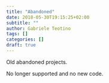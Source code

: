 ```yaml
---
title: "Abandoned"
date: 2018-05-30T19:15:25+02:00
subtitle: ""
author: Gabriele Teotino
tags: []
categories: []
draft: true
---
```


Old abandoned projects.

No longer supported and no new code.
